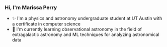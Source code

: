 ### Hi, I'm Marissa Perry
* ✨ I'm a physics and astronomy undergraduate student at UT Austin with a certificate in computer science
* 🌱 I'm currently learning observational astronomy in the field of extragalactic astronomy and ML techniques for analyzing astronomical data

